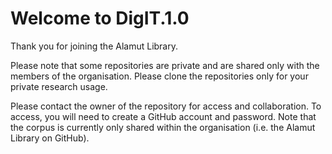 # Welcome to DigIT.1.0

Thank you for joining the Alamut Library. 

Please note that some repositories are private and are shared only with the members of the organisation. Please clone the repositories only for your private research usage.

Please contact the owner of the repository for access and collaboration. To access, you will need to create a GitHub account and password. Note that the corpus is currently only shared within the organisation (i.e. the Alamut Library on GitHub).


